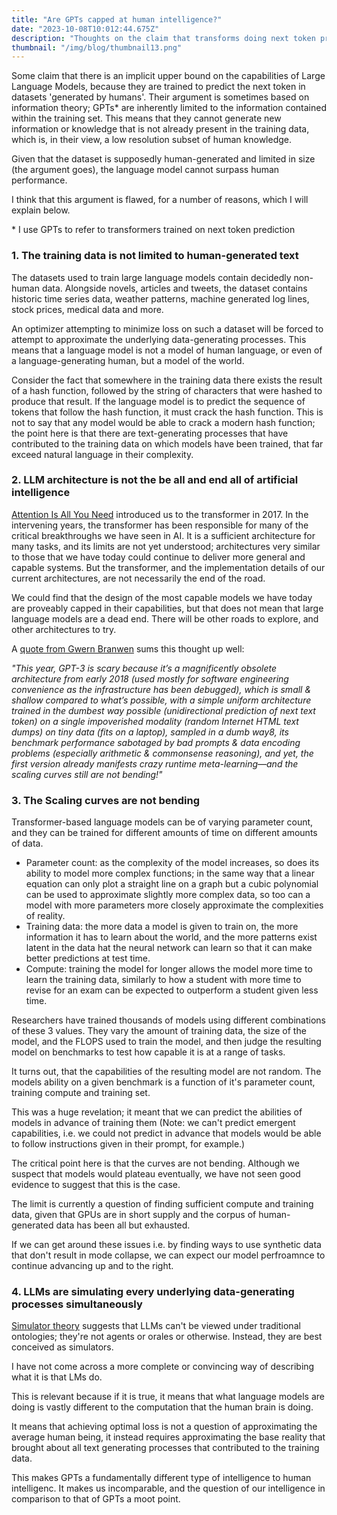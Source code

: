 ```yaml
---
title: "Are GPTs capped at human intelligence?"
date: "2023-10-08T10:012:44.675Z"
description: "Thoughts on the claim that transforms doing next token prediction cannot surpass human performance"
thumbnail: "/img/blog/thumbnail13.png"
---
```



Some claim that there is an implicit upper bound on the capabilities of Large Language Models, because they are trained to predict the next token in datasets 'generated by humans'. Their argument is sometimes based on information theory; GPTs* are inherently limited to the information contained within the training set. This means that they cannot generate new information or knowledge that is not already present in the training data, which is, in their view, a low resolution subset of human knowledge.

Given that the dataset is supposedly human-generated and limited in size (the argument goes), the language model cannot surpass human performance.

I think that this argument is flawed, for a number of reasons, which I will explain below.

\* I use GPTs to refer to transformers trained on next token prediction

### 1. The training data is not limited to human-generated text

The datasets used to train large language models contain decidedly non-human data. Alongside novels, articles and tweets, the dataset contains historic time series data, weather patterns, machine generated log lines, stock prices, medical data and more.

An optimizer attempting to minimize loss on such a dataset will be forced to attempt to approximate the underlying data-generating processes. This means that a language model is not a model of human language, or even of a language-generating human, but a model of the world.

Consider the fact that somewhere in the training data there exists the result of a hash function, followed by the string of characters that were hashed to produce that result. If the language model is to predict the sequence of tokens that follow the hash function, it must crack the hash function. This is not to say that any model would be able to crack a modern hash function; the point here is that there are text-generating processes that have contributed to the training data on which models have been trained, that far exceed natural language in their complexity. 


### 2. LLM architecture is not the be all and end all of artificial intelligence

[Attention Is All You Need](https://arxiv.org/abs/1706.03762) introduced us to the transformer in 2017. In the intervening years, the transformer has been responsible for many of the critical breakthroughs we have seen in AI. It is a sufficient architecture for many tasks, and its limits are not yet understood; architectures very similar to those that we have today could continue to deliver more general and capable systems. But the transformer, and the implementation details of our current architectures, are not necessarily the end of the road.

We could find that the design of the most capable models we have today are proveably capped in their capabilities, but that does not mean that large language models are a dead end. There will be other roads to explore, and other architectures to try.

A [quote from Gwern Branwen](https://gwern.net/scaling-hypothesis) sums this thought up well:

_"This year, GPT-3 is scary because it’s a magnificently obsolete architecture from early 2018 (used mostly for software engineering convenience as the infrastructure has been debugged), which is small & shallow compared to what’s possible, with a simple uniform architecture trained in the dumbest way possible (unidirectional prediction of next text token) on a single impoverished modality (random Internet HTML text dumps) on tiny data (fits on a laptop), sampled in a dumb way8, its benchmark performance sabotaged by bad prompts & data encoding problems (especially arithmetic & commonsense reasoning), and yet, the first version already manifests crazy runtime meta-learning—and the scaling curves still are not bending!"_

### 3. The Scaling curves are not bending 

Transformer-based language models can be of varying parameter count, and they can be trained for different amounts of time on different amounts of data.

- Parameter count: as the complexity of the model increases, so does its ability to model more complex functions; in the same way that a linear equation can only plot a straight line on a graph but a cubic polynomial can be used to approximate slightly more complex data, so too can a model with more parameters more closely approximate the complexities of reality.
- Training data: the more data a model is given to train on, the more information it has to learn about the world, and the more patterns exist latent in the data hat the neural network can learn so that it can make better predictions at test time.
- Compute: training the model for longer allows the model more time to learn the training data, similarly to how a student with more time to revise for an exam can be expected to outperform a student given less time. 

Researchers have trained thousands of models using different combinations of these 3 values. They vary the amount of training data, the size of the model, and the FLOPS used to train the model, and then judge the resulting model on benchmarks to test how capable it is at a range of tasks. 

It turns out, that the capabilities of the resulting model are not random. The models ability on a given benchmark is a function of it's parameter count, training compute and training set. 

This was a huge revelation; it meant that we can predict the abilities of models in advance of training them (Note: we can't predict emergent capabilities, i.e. we could not predict in advance that models would be able to follow instructions given in their prompt, for example.)

The critical point here is that the curves are not bending. Although we suspect that models would plateau eventually, we have not seen good evidence to suggest that this is the case.

The limit is currently a question of finding sufficient compute and training data, given that GPUs are in short supply and the corpus of human-generated data has been all but exhausted. 

If we can get around these issues i.e. by finding ways to use synthetic data that don't result in mode collapse, we can expect our model perfroamnce to continue advancing up and to the right. 


### 4. LLMs are simulating every underlying data-generating processes simultaneously

[Simulator theory](https://generative.ink/posts/simulators/) suggests that LLMs can't be viewed under traditional ontologies; they're not agents or orales or otherwise. Instead, they are best conceived as simulators.

I have not come across a more complete or convincing way of describing what it is that LMs do. 

This is relevant because if it is true, it means that what language models are doing is vastly different to the computation that the human brain is doing. 

It means that achieving optimal loss is not a question of approximating the average human being, it instead requires approximating the base reality that brought about all text generating processes that contributed to the training data.

This makes GPTs a fundamentally different type of intelligence to human intelligenc. It makes us incomparable, and the question of our intelligence in comparison to that of GPTs a moot point.
